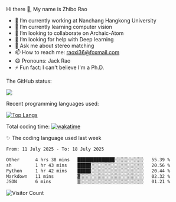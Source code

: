 Hi there 👋, My name is Zhibo Rao
- 🔭 I’m currently working at Nanchang Hangkong University
- 🌱 I’m currently learning computer vision
- 👯 I’m looking to collaborate on Archaic-Atom
- 🤔 I’m looking for help with Deep learning
- 💬 Ask me about stereo matching
- 📫 How to reach me: raoxi36@foxmail.com
- 😄 Pronouns: Jack Rao
- ⚡ Fun fact: I can't believe I'm a Ph.D.

The GitHub status:

![](https://github-readme-stats.vercel.app/api?username=ZhiboRao)

Recent programming languages used:

[![Top Langs](https://github-readme-stats.vercel.app/api/top-langs/?username=ZhiboRao&layout=compact)](https://github.com/anuraghazra/github-readme-stats)

Total coding time: [![wakatime](https://wakatime.com/badge/user/51ec5ec7-4742-4243-9eea-732ade32c0b7.svg)](https://wakatime.com/@51ec5ec7-4742-4243-9eea-732ade32c0b7)

✨ The coding language used last week 
<!--START_SECTION:waka-->

```txt
From: 11 July 2025 - To: 18 July 2025

Other      4 hrs 38 mins   ██████████████░░░░░░░░░░░   55.39 %
sh         1 hr 43 mins    █████░░░░░░░░░░░░░░░░░░░░   20.56 %
Python     1 hr 42 mins    █████░░░░░░░░░░░░░░░░░░░░   20.44 %
Markdown   11 mins         ▓░░░░░░░░░░░░░░░░░░░░░░░░   02.32 %
JSON       6 mins          ▒░░░░░░░░░░░░░░░░░░░░░░░░   01.21 %
```

<!--END_SECTION:waka-->

![Visitor Count](https://profile-counter.glitch.me/Raohaocheng/count.svg)
